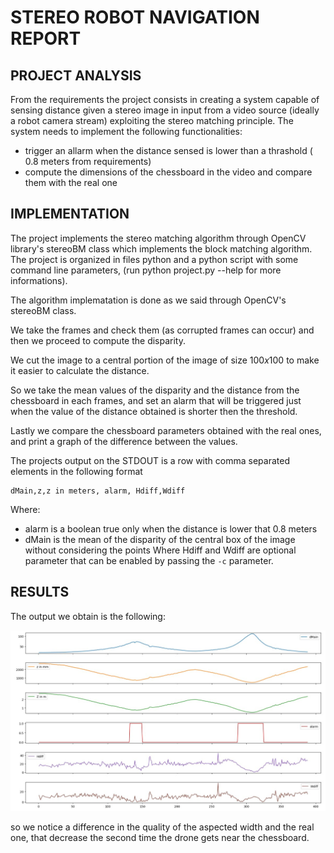 # STEREO ROBOT NAVIGATION REPORT

## PROJECT ANALYSIS

From the requirements the project consists in creating a system capable of sensing distance given a stereo image in input from a video source (ideally a robot camera stream) exploiting the stereo matching principle.
The system needs to implement the following functionalities:

- trigger an allarm when the distance sensed is lower than a thrashold ( 0.8 meters from requirements)
- compute the dimensions of the chessboard in the video and compare them with the real one

## IMPLEMENTATION

The project implements the stereo matching algorithm through OpenCV library's stereoBM class which implements the block matching algorithm.
The project is organized in files python and a python script with some command line parameters, (run python project.py --help for more informations).

The algorithm implematation is done as we said through OpenCV's stereoBM class. 

We take the frames and check them (as corrupted frames can occur) and then we proceed to compute the disparity.

We cut the image to a central portion of the image of size $100x100$ to make it easier to calculate the distance.

So we take the mean values of the disparity and the distance from the chessboard in each frames, and set an alarm that will be triggered just when the value of the distance obtained is shorter then the threshold.

Lastly we compare the chessboard parameters obtained with the real ones, and print a graph of the difference between the values.

The projects output on the STDOUT is a row with comma separated elements in the following format

```
dMain,z,z in meters, alarm, Hdiff,Wdiff 
```
Where:
- alarm is a boolean true only when the distance is lower that 0.8 meters
- dMain is the mean of the disparity of the central box of the image without considering the points 
Where Hdiff and Wdiff are optional parameter that can be enabled by passing the `-c` parameter.

## RESULTS

The output we obtain is the following:

![](final_statistics.png)

so we notice a difference in the quality of the aspected width and the real one, that decrease the second time the drone gets near the chessboard.
